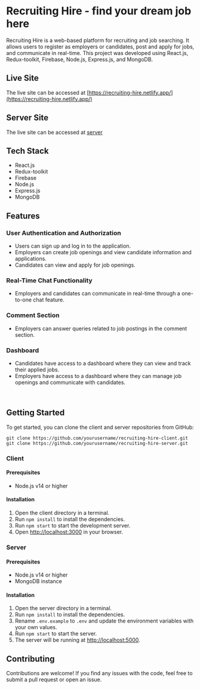 # Recruiting Hire - find your dream job here

Recruiting Hire is a web-based platform for recruiting and job searching. It allows users to register as employers or candidates, post and apply for jobs, and communicate in real-time. This project was developed using React.js, Redux-toolkit, Firebase, Node.js, Express.js, and MongoDB.

## Live Site

The live site can be accessed at [https://recruiting-hire.netlify.app/](https://recruiting-hire.netlify.app/)

## Server Site

The live site can be accessed at [server](https://github.com/mdsaharshital/recruiting-hire-server)<br/>

## Tech Stack

- React.js
- Redux-toolkit
- Firebase
- Node.js
- Express.js
- MongoDB

## Features

### User Authentication and Authorization

- Users can sign up and log in to the application.
- Employers can create job openings and view candidate information and applications.
- Candidates can view and apply for job openings.

### Real-Time Chat Functionality

- Employers and candidates can communicate in real-time through a one-to-one chat feature.

### Comment Section

- Employers can answer queries related to job postings in the comment section.

### Dashboard

- Candidates have access to a dashboard where they can view and track their applied jobs.
- Employers have access to a dashboard where they can manage job openings and communicate with candidates.

<br/>

## Getting Started

To get started, you can clone the client and server repositories from GitHub:

```
git clone https://github.com/yourusername/recruiting-hire-client.git
git clone https://github.com/yourusername/recruiting-hire-server.git
```

### Client

#### Prerequisites

- Node.js v14 or higher

#### Installation

1. Open the client directory in a terminal.
2. Run `npm install` to install the dependencies.
3. Run `npm start` to start the development server.
4. Open [http://localhost:3000](http://localhost:3000) in your browser.

### Server

#### Prerequisites

- Node.js v14 or higher
- MongoDB instance

#### Installation

1. Open the server directory in a terminal.
2. Run `npm install` to install the dependencies.
3. Rename `.env.example` to `.env` and update the environment variables with your own values.
4. Run `npm start` to start the server.
5. The server will be running at [http://localhost:5000](http://localhost:5000).

## Contributing

Contributions are welcome! If you find any issues with the code, feel free to submit a pull request or open an issue.
